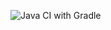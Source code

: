 ![Java CI with Gradle](https://github.com/Artpogorelov/Zakazcard/actions/workflows/blank.yml/badge.svg)

